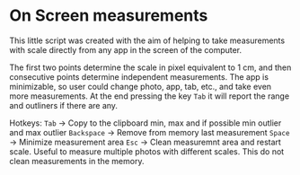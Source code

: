 # On Screen measurements

This little script was created with the aim of helping to take measurements with scale directly from any app in the screen of the computer.

The first two points determine the scale in pixel equivalent to 1 cm, and then consecutive points determine independent measurements. 
The app is minimizable, so user could change photo, app, tab, etc., and take even more measurements.
At the end pressing the key `Tab` it will report the range and outliners if there are any.

Hotkeys:
`Tab` -> Copy to the clipboard min, max and if possible min outlier and max outlier
`Backspace` -> Remove from memory last measurement
`Space` -> Minimize measurement area
`Esc` -> Clean measuremnt area and restart scale. Useful to measure multiple photos with different scales. This do not clean measurements in the memory.
